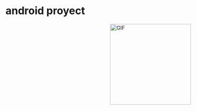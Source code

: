 # android proyect
<img align="right" height="220rem" alt="GIF" src="https://img.shields.io/github/languages/top/italo0072/unity-android
" />
